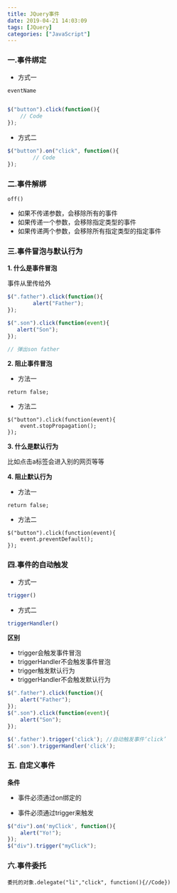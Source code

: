 ```yaml
---
title: JQuery事件
date: 2019-04-21 14:03:09
tags: [JQuery]
categories: ["JavaScript"]
---
```

### 一.事件绑定

- 方式一
  
```js
eventName


$("button").click(function(){
	// Code
});
```

- 方式二
  
```js
$("button").on("click", function(){
		// Code
});
```

### 二.事件解绑

`off()`

- 如果不传递参数，会移除所有的事件
- 如果传递一个参数，会移除指定类型的事件
- 如果传递两个参数，会移除所有指定类型的指定事件

### 三.事件冒泡与默认行为

**1. 什么是事件冒泡**

事件从里传给外

```js
$(".father").click(function(){
        alert("Father");
});

$(".son").click(function(event){
   alert("Son");
});

// 弹出son father
```

**2. 阻止事件冒泡**

- 方法一
```
return false;
```

- 方法二
```
$("button").click(function(event){
	event.stopPropagation();
});
```

**3. 什么是默认行为**

比如点击a标签会进入别的网页等等

**4. 阻止默认行为**

- 方法一
```
return false;
```

- 方法二
```
$("button").click(function(event){
	event.preventDefault();
});
```

### 四.事件的自动触发

- 方式一
```js
trigger()
```


- 方式二
```js
triggerHandler()
```

**区别**

- trigger会触发事件冒泡
- triggerHandler不会触发事件冒泡
- trigger触发默认行为
- triggerHandler不会触发默认行为

```js
$(".father").click(function(){
    alert("Father");
});
$(".son").click(function(event){
    alert("Son");
});

$('.father').trigger('click'); //自动触发事件‘click’
$('.son').triggerHandler('click');
```

### 五. 自定义事件

**条件**

- 事件必须通过on绑定的

- 事件必须通过trigger来触发

```js
$("div").on('myClick', function(){
    alert("Yo!");
});
$("div").trigger("myClick");
```

### 六.事件委托

`委托的对象.delegate("li","click", function(){//Code})`

